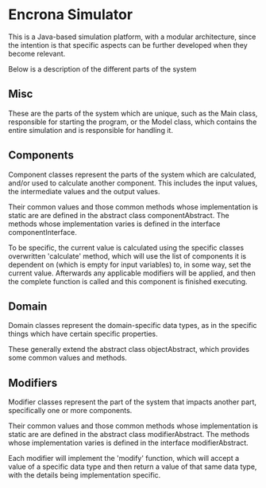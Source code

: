 # Encrona Simulator

This is a Java-based simulation platform, with a modular architecture, since the intention is that specific aspects can be further developed when they become relevant. 

Below is a description of the different parts of the system

## Misc

These are the parts of the system which are unique, such as the Main class, responsible for starting the program, or the Model class, which contains the entire simulation and is responsible for handling it. 

## Components

Component classes represent the parts of the system which are calculated, and/or used to calculate another component. This includes the input values, the intermediate values and the output values. 

Their common values and those common methods whose implementation is static are are defined in the abstract class componentAbstract. The methods whose implementation varies is defined in the interface componentInterface. 

To be specific, the current value is calculated using the specific classes overwritten 'calculate' method, which will use the list of components it is dependent on (which is empty for input variables) to, in some way, set the current value. Afterwards any applicable modifiers will be applied, and then the complete function is called and this component is finished executing. 

## Domain

Domain classes represent the domain-specific data types, as in the specific things which have certain specific properties. 

These generally extend the abstract class objectAbstract, which provides some common values and methods. 

## Modifiers

Modifier classes represent the part of the system that impacts another part, specifically one or more components. 

Their common values and those common methods whose implementation is static are are defined in the abstract class modifierAbstract. The methods whose implementation varies is defined in the interface modifierAbstract. 

Each modifier will implement the 'modify' function, which will accept a value of a specific data type and then return a value of that same data type, with the details being implementation specific. 